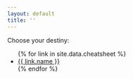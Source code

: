 ```yaml
---
layout: default
title: ''
---
```


Choose your destiny:

<ul>
    {% for link in site.data.cheatsheet %}
        <li><a href="{{ link.link }}">{{ link.name }}</a></li>
    {% endfor %}
</ul>
